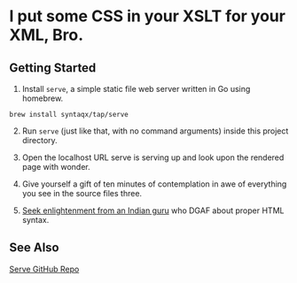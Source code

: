 # I put some CSS in your XSLT for your XML, Bro.

## Getting Started

1. Install `serve`, a simple static file web server written in Go using homebrew.

`brew install syntaqx/tap/serve`

2. Run `serve` (just like that, with no command arguments) inside this project directory.

3. Open the localhost URL serve is serving up and look upon the rendered page with wonder.

4. Give yourself a gift of ten minutes of contemplation in awe of everything you see in the source files three.

5. [Seek enlightenment from an Indian guru](https://www.youtube.com/watch?v=W--Yhp0m35A) who DGAF about proper HTML syntax.

## See Also

[Serve GitHub Repo](https://github.com/syntaqx/serve)
